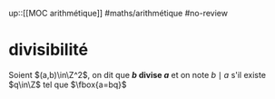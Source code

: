 up::[[MOC arithmétique]]
#maths/arithmétique #no-review 
# divisibilité
Soient $(a,b)\in\Z^2$, on dit que **$b$ divise $a$** et on note $b\mid a$ s'il existe $q\in\Z$ tel que $\fbox{a=bq}$
